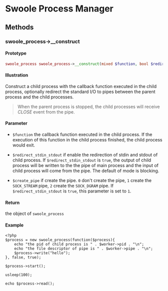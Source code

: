 # Swoole Process Manager

## Methods

### swoole_process->__construct

#### Prototype

```php
swoole_process swoole_process->__construct(mixed $function, bool $redirect_stdin_stdout = false, int $create_pipe = 2);
```

#### Illustration

Construct a child process with the callback function executed in the child process, optionally redirect the standard I/O to pipes between the parent process and the child processes.

> When the parent process is stopped, the child processes will receive *CLOSE* event from the pipe.

#### Parameter

- `$function` the callback function executed in the child process. If the execution of this function in the child process finished, the child process would exit.

- `$redirect_stdin_stdout` if enable the redirection of stdin and stdout of child process. If `$redirect_stdin_stdout` is `true`, the output of child process will be written to the the pipe of main process and the input of child process will come from the pipe. The default of mode is blocking.

- `$create_pipe` if create the pipe. `0` don't create the pipe, `1` create the `SOCK_STREAM` pipe, `2` create the `SOCK_DGRAM` pipe. If `$redirect_stdin_stdout` is `true`, this parameter is set to `1`.

#### Return

the object of `swoole_process`

#### Example
```
<?php
$process = new swoole_process(function($process){
    echo "the pid of child process is " . $worker->pid . "\n";
    echo "the file descriptor of pipe is " . $worker->pipe . "\n";
    $process->write("hello");
}, false, true);

$process->start();

usleep(100);

echo $process->read();
```
